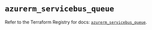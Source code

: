 # `azurerm_servicebus_queue`

Refer to the Terraform Registry for docs: [`azurerm_servicebus_queue`](https://registry.terraform.io/providers/hashicorp/azurerm/4.29.0/docs/resources/servicebus_queue).
